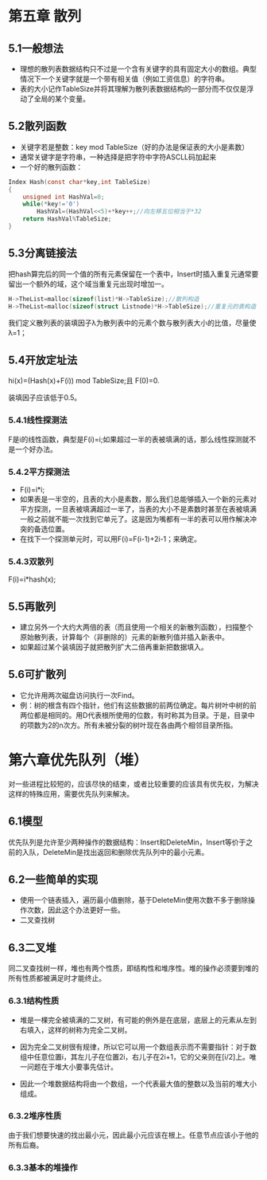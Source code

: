 # **第五章 散列**

## 5.1一般想法

- 理想的散列表数据结构只不过是一个含有关键字的具有固定大小的数组。典型情况下一个关键字就是一个带有相关值（例如工资信息）的字符串。
- 表的大小记作TableSize并将其理解为散列表数据结构的一部分而不仅仅是浮动了全局的某个变量。

## 5.2散列函数

- 关键字若是整数：key mod TableSize（好的办法是保证表的大小是素数）
- 通常关键字是字符串，一种选择是把字符中字符ASCLL码加起来
- 一个好的散列函数：

```c
Index Hash(const char*key,int TableSize)
{
    unsigned int HashVal=0;
    while(*key!='0')
        HashVal=(HashVal<<5)+*key++;//向左移五位相当于*32
    return HashVal%TableSize;
}
```

## 5.3分离链接法

把hash算完后的同一个值的所有元素保留在一个表中，Insert时插入重复元通常要留出一个额外的域，这个域当重复元出现时增加一。

```c
H->TheList=malloc(sizeof(list)*H->TableSize);//散列构造
H->TheList=malloc(sizeof(struct Listnode)*H->TableSize);//重复元的表构造
```

我们定义散列表的装填因子λ为散列表中的元素个数与散列表大小的比值，尽量使 λ=1；

## 5.4开放定址法

hi(x)=(Hash(x)+F(i)) mod TableSize;且 F(0)=0.

装填因子应该低于0.5。

### 5.4.1线性探测法

F是i的线性函数，典型是F(i)=i;如果超过一半的表被填满的话，那么线性探测就不是一个好办法。

### 5.4.2平方探测法

- F(i)=i*i;
- 如果表是一半空的，且表的大小是素数，那么我们总能够插入一个新的元素对平方探测，一旦表被填满超过一半了，当表的大小不是素数时甚至在表被填满一般之前就不能一次找到它单元了。这是因为嘴都有一半的表可以用作解决冲突的备选位置。
- 在找下一个探测单元时，可以用F(i)=F(i-1)+2i-1；来确定。

### 5.4.3双散列

F(i)=i*hash(x);

## 5.5再散列

- 建立另外一个大约大两倍的表（而且使用一个相关的新散列函数），扫描整个原始散列表，计算每个（非删除的）元素的新散列值并插入新表中。
- 如果超过某个装填因子就把散列扩大二倍再重新把数据填入。

## 5.6可扩散列

- 它允许用两次磁盘访问执行一次Find。
- 例：树的根含有四个指针，他们有这些数据的前两位确定。每片树叶中树的前两位都是相同的。用D代表根所使用的位数，有时称其为目录。于是，目录中的项数为2的n次方。所有未被分裂的树叶现在各由两个相邻目录所指。



# 第六章优先队列（堆）

对一些进程比较短的，应该尽快的结束，或者比较重要的应该具有优先权，为解决这样的特殊应用，需要优先队列来解决。

## 6.1模型

优先队列是允许至少两种操作的数据结构：Insert和DeleteMin，Insert等价于之前的入队，DeleteMin是找出返回和删除优先队列中的最小元素。

## 6.2一些简单的实现

- 使用一个链表插入，遍历最小值删除，基于DeleteMin使用次数不多于删除操作次数，因此这个办法更好一些。
- 二叉查找树

## 6.3二叉堆

同二叉查找树一样，堆也有两个性质，即结构性和堆序性。堆的操作必须要到堆的所有性质都被满足时才能终止。

### 6.3.1结构性质

- 堆是一棵完全被填满的二叉树，有可能的例外是在底层，底层上的元素从左到右填入，这样的树称为完全二叉树。

- 因为完全二叉树很有规律，所以它可以用一个数组表示而不需要指针：对于数组中任意位置i，其左儿子在位置2i，右儿子在2i+1，它的父亲则在[i/2]上。唯一问题在于堆大小要事先估计。

- 因此一个堆数据结构将由一个数组，一个代表最大值的整数以及当前的堆大小组成。

### 6.3.2堆序性质

由于我们想要快速的找出最小元，因此最小元应该在根上。任意节点应该小于他的所有后裔。

### 6.3.3基本的堆操作









